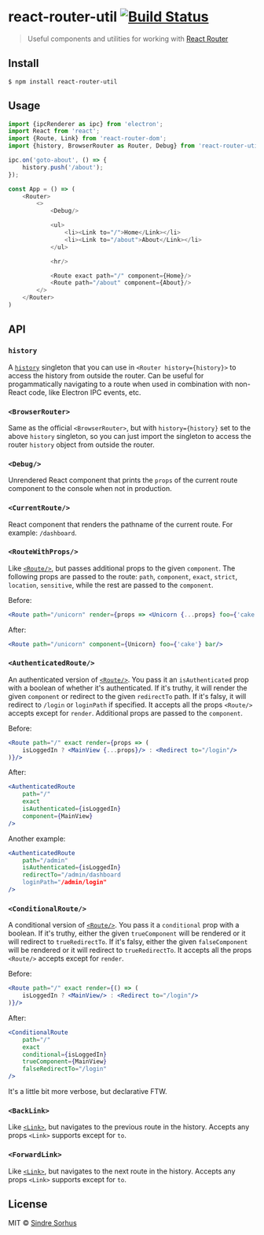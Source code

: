 # react-router-util [![Build Status](https://travis-ci.org/sindresorhus/react-router-util.svg?branch=master)](https://travis-ci.org/sindresorhus/react-router-util)

> Useful components and utilities for working with [React Router](https://github.com/ReactTraining/react-router)


## Install

```
$ npm install react-router-util
```


## Usage

```js
import {ipcRenderer as ipc} from 'electron';
import React from 'react';
import {Route, Link} from 'react-router-dom';
import {history, BrowserRouter as Router, Debug} from 'react-router-util';

ipc.on('goto-about', () => {
	history.push('/about');
});

const App = () => (
	<Router>
		<>
			<Debug/>

			<ul>
				<li><Link to="/">Home</Link></li>
				<li><Link to="/about">About</Link></li>
			</ul>

			<hr/>

			<Route exact path="/" component={Home}/>
			<Route path="/about" component={About}/>
		</>
	</Router>
)
```


## API

### `history`

A [`history`](https://github.com/ReactTraining/react-router/blob/master/packages/react-router/docs/api/history.md) singleton that you can use in `<Router history={history}>` to access the history from outside the router. Can be useful for progammatically navigating to a route when used in combination with non-React code, like Electron IPC events, etc.

### `<BrowserRouter>`

Same as the official `<BrowserRouter>`, but with `history={history}` set to the above `history` singleton, so you can just import the singleton to access the router `history` object from outside the router.

### `<Debug/>`

Unrendered React component that prints the `props` of the current route component to the console when not in production.

### `<CurrentRoute/>`

React component that renders the pathname of the current route. For example: `/dashboard`.

### `<RouteWithProps/>`

Like [`<Route/>`](https://github.com/ReactTraining/react-router/blob/master/packages/react-router/docs/api/Route.md), but passes additional props to the given `component`. The following props are passed to the route: `path`, `component`, `exact`, `strict`, `location`, `sensitive`, while the rest are passed to the `component`.

Before:

```jsx
<Route path="/unicorn" render={props => <Unicorn {...props} foo={'cake'} bar/>}/>
```

After:

```jsx
<Route path="/unicorn" component={Unicorn} foo={'cake'} bar/>
```

### `<AuthenticatedRoute/>`

An authenticated version of [`<Route/>`](https://github.com/ReactTraining/react-router/blob/master/packages/react-router/docs/api/Route.md). You pass it an `isAuthenticated` prop with a boolean of whether it's authenticated. If it's truthy, it will render the given `component` or redirect to the given `redirectTo` path. If it's falsy, it will redirect to `/login` or `loginPath` if specified. It accepts all the props `<Route/>` accepts except for `render`. Additional props are passed to the `component`.

Before:

```jsx
<Route path="/" exact render={props => (
	isLoggedIn ? <MainView {...props}/> : <Redirect to="/login"/>
)}/>
```

After:

```jsx
<AuthenticatedRoute
	path="/"
	exact
	isAuthenticated={isLoggedIn}
	component={MainView}
/>
```

Another example:

```jsx
<AuthenticatedRoute
	path="/admin"
	isAuthenticated={isLoggedIn}
	redirectTo="/admin/dashboard
	loginPath="/admin/login"
/>
```

### `<ConditionalRoute/>`

A conditional version of [`<Route/>`](https://github.com/ReactTraining/react-router/blob/master/packages/react-router/docs/api/Route.md). You pass it a `conditional` prop with a boolean. If it's truthy, either the given `trueComponent` will be rendered or it will redirect to `trueRedirectTo`. If it's falsy, either the given `falseComponent` will be rendered or it will redirect to `trueRedirectTo`. It accepts all the props `<Route/>` accepts except for `render`.

Before:

```jsx
<Route path="/" exact render={() => (
	isLoggedIn ? <MainView/> : <Redirect to="/login"/>
)}/>
```

After:

```jsx
<ConditionalRoute
	path="/"
	exact
	conditional={isLoggedIn}
	trueComponent={MainView}
	falseRedirectTo="/login"
/>
```

It's a little bit more verbose, but declarative FTW.

### `<BackLink>`

Like [`<Link>`](https://github.com/ReactTraining/react-router/blob/master/packages/react-router-dom/docs/api/Link.md), but navigates to the previous route in the history. Accepts any props `<Link>` supports except for `to`.

### `<ForwardLink>`

Like [`<Link>`](https://github.com/ReactTraining/react-router/blob/master/packages/react-router-dom/docs/api/Link.md), but navigates to the next route in the history. Accepts any props `<Link>` supports except for `to`.


## License

MIT © [Sindre Sorhus](https://sindresorhus.com)
